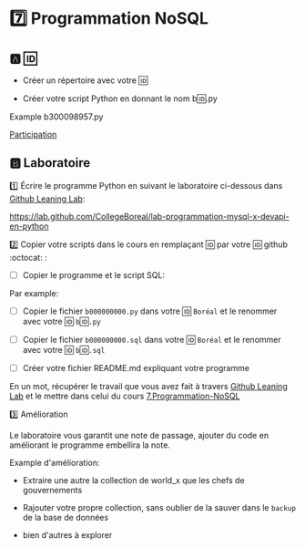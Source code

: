 # :seven: Programmation NoSQL

## :a: :id:

* Créer un répertoire avec votre :id:

* Créer votre script Python en donnant le nom b:id:.py

Example b300098957.py

[Participation](Participation.md)

## :b: Laboratoire

:one: Écrire le programme Python en suivant le laboratoire ci-dessous dans [Github Leaning Lab](https://lab.github.com/CollegeBoreal):

https://lab.github.com/CollegeBoreal/lab-programmation-mysql-x-devapi-en-python

:two: Copier votre scripts dans le cours en remplaçant :id: par votre :id: github :octocat: :

- [ ] Copier le programme et le script SQL:

Par example:

  - [ ] Copier le fichier `b000000000.py` dans votre :id: `Boréal` et le renommer avec votre :id: `b`:id:`.py`

  - [ ] Copier le fichier `b000000000.sql` dans votre :id: `Boréal` et le renommer avec votre :id: `b`:id:`.sql`


- [ ] Créer votre fichier README.md expliquant votre programme


En un mot, récupérer le travail que vous avez fait à travers [Github Leaning Lab](https://lab.github.com/CollegeBoreal) et le mettre dans celui du cours [7.Programmation-NoSQL](../7.Programmation-NoSQL)

:three: Amélioration

Le laboratoire vous garantit une note de passage, ajouter du code en améliorant le programme embellira la note.

Example d'amélioration:

* Extraire une autre la collection de world_x que les chefs de gouvernements

* Rajouter votre propre collection, sans oublier de la sauver dans le `backup` de la base de données

* bien d'autres à explorer



